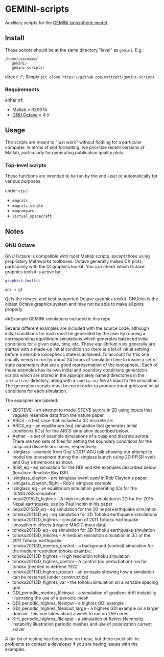 # GEMINI-scripts
Auxiliary scripts for the [GEMINI ionospheric model](https://github.com/mattzett/gemini-scripts).


## Install

These scripts should be at the same directory "level" as `gemini`.
E.g.:

```
/home/username/
   gemini/
   gemini-scripts/
```
direc='./';
Simply `git clone https://github.com/mattzett/gemini-scripts`

### Requirements

either of:

* Matlab &ge; R2007b
* [GNU Octave](https://www.gnu.org/software/octave/) &ge; 4.0


## Usage

The scripts are meant to "just work" without fiddling for a particular computer.
In terms of plot formatting, we prioritize recent versions of Matlab, particularly for generating publication quality plots.

### Top-level scripts

These functions are intended to be run by the end-user or automatically for various purposes.


under `vis/`:

* `magcalc`
* `magcalc_single`
* `magcompare`
* `virtual_spacecraft`

## Notes

### GNU Octave 

GNU Octave is compatible with most Matlab scripts, except those using proprietary Mathworks toolboxes.
Octave generally makes OK plots, particularly with the Qt graphics toolkit.
You can check which Octave graphics toolkit is active by:
```matlab
graphics_toolkit
```
```
ans = qt
```
Qt is the newest and best supported Octave graphics toolkit.
GNUplot is the oldest Octave graphics system and may not be able to make all plots properly.

##Example GEMINI simulations included in this repo

Several different examples are included with the source code; although initial conditions for each must be generated by the user by running a corresponding equilibrium simulations which generates balanced initial conditions for a given date, time, etc.  These equilibrium runs generally are started with a made-up initial condition so there is a lot of initial settling before a sensible ionospheric state is achieved.  To account for this one usually needs to run for about 24 hours of simulation time to insure a set of state parameters that are a good representation of the ionosphere..  Each of these examples has its own initial and boundary conditions generation scripts which are stored in the appropriately named directories in the `initialize/` directory, along with a `config.ini` file as input to the simulation.  The generation scripts must be run in order to produce input grids and initial conditions for each simulation.

The examples are labeled:

* 2DSTEVE - an attempt to model STEVE aurora in 2D using inputs that vaguely resemble data from the nature paper.  
* ARCS - a test case that included a 3D discrete arc
* ARCS_eq - an equilibrium (eq) simulation that generates initial conditions (ICs) for the ARCS simulation described below.
* Aether - a set of example simulations of a cusp and discrete aurora.  There are two sets of files for setting the boundary conditions for the cusp and discrete arc cases, respectively.  
* isinglass - example from Guy's 2017 AGU talk showing our attempt to model the ionosphere during the isinglass launch using 2D PFISR vvels and Guy's inversions as input.  
* RISR_eq - eq simulation for the GDI and KHI examples described below (location:  Resolute Bay ISR)
* isinglass_clayton - pre isinglass event used in Rob Clayton's paper
* isinlgass_clayton_flight - Rob's isinglass example
* isinglass_eq - an equilibrium simulation generating ICs for the ISINGLASS simulation
* nepal20152D_highres - A high resolution simulation in 2D for the 2015 Nepal earthquake; use by Paul Inchin in his paper
* nepal20152D_eq - eq simulation for the 2D nepal earthquake simulation
* tohoku20113D_eq - eq simulation for 2D Tohoku earthquake simulations
* tohoku20112D_highres - simulation of 2011 Tohoku earthquake ionospheric effects (require MAGIC input data)
* tohoku20113D_eq - eq simulation for 3D Tohoku earthquake simulation
* tohoku20113D_medres - A medium resolution simulation in 3D of the 2011 Tohoku earthquake.
* tohoku20113D_medres_control - a background (control) simulation for the medium resolution tohoku example.  
* tohoku20113D_highres - High resolution tohoku simulation
* tohoku20113D_highres_control - A control (no perturbation) run for tohoku (needed to detrend TEC)
* tohoku20113D_highres_restart - an exmaple showing how a simulation can be restarted (under construction)
* tohoku20113D_highres_var - the tohoku simulation on a variable spacing grid
* GDI_periodic_medres_fileinput - a simulation of gradient-drift instability illustrating the use of a periodic mesh
* GDI_periodic_highres_fileinput - a highres GDI example
* GDI_periodic_highres_fileinput_large - a highres GDI example on a larger domain.  This one takes about a week to run on 256 cores.
* KHI_periodic_highres_fileinput - a simulation of Kelvin-Helmholtz instability illustration periodic meshes and use of polarization current solver

A fair bit of testing has been done on these, but there could still be problems so contact a developer if you are having issues with the examples.
